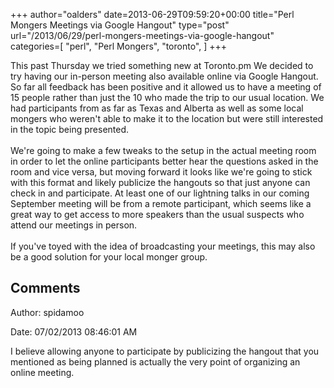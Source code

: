 +++
author="oalders"
date=2013-06-29T09:59:20+00:00
title="Perl Mongers Meetings via Google Hangout"
type="post"
url="/2013/06/29/perl-mongers-meetings-via-google-hangout"
categories=[
  "perl",
  "Perl Mongers",
  "toronto",
]
+++

This past Thursday we tried something new at Toronto.pm We decided to
try having our in-person meeting also available online via Google
Hangout. So far all feedback has been positive and it allowed us to have
a meeting of 15 people rather than just the 10 who made the trip to our
usual location. We had participants from as far as Texas and Alberta as
well as some local mongers who weren\'t able to make it to the location
but were still interested in the topic being presented.\
\
We\'re going to make a few tweaks to the setup in the actual meeting
room in order to let the online participants better hear the questions
asked in the room and vice versa, but moving forward it looks like
we\'re going to stick with this format and likely publicize the hangouts
so that just anyone can check in and participate. At least one of our
lightning talks in our coming September meeting will be from a remote
participant, which seems like a great way to get access to more speakers
than the usual suspects who attend our meetings in person.\
\
If you\'ve toyed with the idea of broadcasting your meetings, this may
also be a good solution for your local monger group.

## Comments

Author: spidamoo

Date: 07/02/2013 08:46:01 AM

  I believe allowing anyone to participate by publicizing the hangout that you mentioned as being planned is actually the very point of organizing an online meeting.

